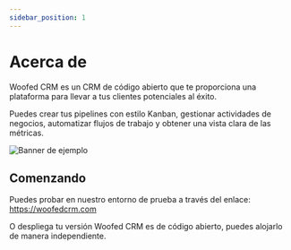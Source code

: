 ```yaml
---
sidebar_position: 1
---
```


# Acerca de

Woofed CRM es un CRM de código abierto que te proporciona una plataforma para llevar a tus clientes potenciales al éxito.

Puedes crear tus pipelines con estilo Kanban, gestionar actividades de negocios, automatizar flujos de trabajo y obtener una vista clara de las métricas.


![Banner de ejemplo](./../../../../static/img/woofed-intro.png)

## Comenzando

Puedes probar en nuestro entorno de prueba a través del enlace:
https://woofedcrm.com

O despliega tu versión
Woofed CRM es de código abierto, puedes alojarlo de manera independiente.
